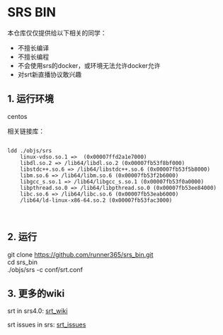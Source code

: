 # SRS BIN
本仓库仅仅提供给以下相关的同学：
* 不擅长编译
* 不擅长编程
* 不会使用srs的docker，或环境无法允许docker允许
* 对srt新直播协议敢兴趣
  
## 1. 运行环境
centos

相关链接库：
<pre>
<code>
ldd ./objs/srs
	linux-vdso.so.1 =>  (0x00007ffd2a1e7000)
	libdl.so.2 => /lib64/libdl.so.2 (0x00007fb53f8bf000)
	libstdc++.so.6 => /lib64/libstdc++.so.6 (0x00007fb53f5b8000)
	libm.so.6 => /lib64/libm.so.6 (0x00007fb53f2b6000)
	libgcc_s.so.1 => /lib64/libgcc_s.so.1 (0x00007fb53f0a0000)
	libpthread.so.0 => /lib64/libpthread.so.0 (0x00007fb53ee84000)
	libc.so.6 => /lib64/libc.so.6 (0x00007fb53eab6000)
	/lib64/ld-linux-x86-64.so.2 (0x00007fb53fac3000)

</code>
</pre>

## 2. 运行
git clone https://github.com/runner365/srs_bin.git <br/>
cd srs_bin <br/>
./objs/srs -c conf/srt.conf <br/>

## 3. 更多的wiki
srt in srs4.0: [srt_wiki](https://github.com/ossrs/srs/wiki/v4_CN_SRTWiki)
<br/>

srt issues in srs: [srt_issues](https://github.com/ossrs/srs/issues/1147)